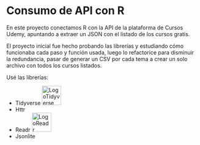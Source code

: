 # Consumo de API con R

<p>
    En este proyecto conectamos R con la API de la plataforma de Cursos Udemy, apuntando a extraer un JSON con el listado de los cursos gratis.
</p>
<p>
    El proyecto inicial fue hecho probando las librerías y estudiando cómo funcionaba cada paso y función usada, luego lo refactorice para disminuir la redundancia,
    pasar de generar un CSV por cada tema a crear un solo archivo con todos los cursos listados.
</p>

<p>
    Usé las librerías:
    <ul>
        <li>Tidyverse <img src="https://drmowinckels.io/workshops/workshops-tidyquintro/logo.png" alt="LogoTidyverse" width="50px" height="50px"></li>    
        <li>Httr</li>    
        <li>Readr <img src="https://d33wubrfki0l68.cloudfront.net/c1c91484f898fe9d7d90a570900f1d5cd703fe2e/d7df4/css/images/hex/readr.png" alt="LogoReadr" width="50px" height="50px"></li>    
        <li>Jsonlite</li>          
    </ul>
</p>

